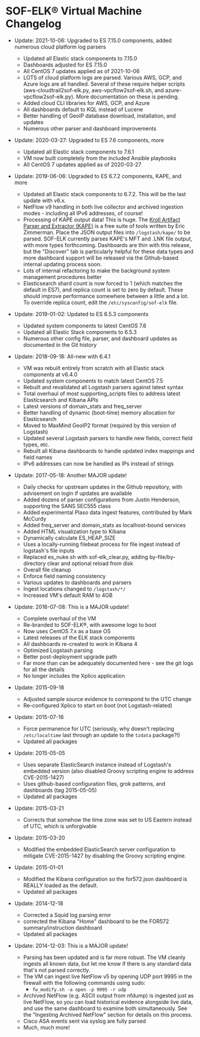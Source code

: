 SOF-ELK® Virtual Machine Changelog
=======

* Update: 2021-10-06: Upgraded to ES 7.15.0 components, added numerous cloud platform log parsers
    * Updated all Elastic stack components to 7.15.0
    * Dashboards adjusted for ES 7.15.0
    * All CentOS 7 updates applied as of 2021-10-06
    * LOTS of cloud platform logs are parsed.  Various AWS, GCP, and Azure logs are all handled.  Several of these require helper scripts (aws-cloudtrail2sof-elk.py, aws-vpcflow2sof-elk.sh, and azure-vpcflow2sof-elk.py).  More documentation on these is pending.
    * Added cloud CLI libraries for AWS, GCP, and Azure
    * All dashboards default to KQL instead of Lucene
    * Better handling of GeoIP database download, installation, and updates
    * Numerous other parser and dashboard improvements

* Update: 2020-03-27: Upgraded to ES 7.6 components, more
    * Updated all Elastic stack components to 7.6.1
    * VM now built completely from the included Ansible playbooks
    * All CentOS 7 updates applied as of 2020-03-27
* Update: 2019-06-06: Upgraded to ES 6.7.2 components, KAPE, and more
    * Updated all Elastic stack components to 6.7.2. This will be the last update with v6.x.
    * NetFlow v9 handling in both live collector and archived ingestion modes - including all IPv6 addresses, of course!
    * Processing of KAPE output data! This is huge. The [Kroll Artifact Parser and Extractor (KAPE)](https://learn.duffandphelps.com/kape) is a free suite of tools written by Eric Zimmerman. Place the JSON output files into `/logstash/kape/` to be parsed.  SOF-ELK currently parses KAPE's MFT and .LNK file output, with more types forthcoming. Dashboards are thin with this release, but the "Discover" tab is particularly helpful for these data types and more dashboard support will be released via the Github-based internal updating process soon.
    * Lots of internal refactoring to make the background system management procedures better
    * Elasticsearch shard count is now forced to 1 (which matches the default in ES7), and replica count is set to zero by default.  These should improve performance somewhere between a little and a lot.  To override replica count, edit the `/etc/sysconfig/sof-elk` file.
* Update: 2019-01-02: Updated to ES 6.5.3 components
    * Updated system components to latest CentOS 7.6
    * Updated all Elastic Stack components to 6.5.3
    * Numerous other config file, parser, and dashboard updates as documented in the Git history
* Update: 2018-09-18: All-new with 6.4.1
    * VM was rebuilt entirely from scratch with all Elastic stack components at v6.4.0
    * Updated system components to match latest CentOS 7.5
    * Rebuilt and revalidated all Logstash parsers against latest syntax
    * Total overhaul of most supporting_scripts files to address latest Elasticsearch and Kibana APIs
    * Latest versions of domain_stats and freq_server
    * Better handling of dynamic (boot-time) memory allocation for Elasticsearch
    * Moved to MaxMind GeoIP2 format (required by this version of Logstash)
    * Updated several Logstash parsers to handle new fields, correct field types, etc.
    * Rebuilt all Kibana dashboards to handle updated index mappings and field names
    * IPv6 addresses can now be handled as IPs instead of strings
* Update: 2017-05-18: Another MAJOR update!
    * Daily checks for upstream updates in the Github repository, with advisement on login if updates are available
    * Added dozens of parser configurations from Justin Henderson, supporting the SANS SEC555 class
    * Added experimental Plaso data ingest features, contributed by Mark McCurdy
    * Added freq_server and domain_stats as localhost-bound services
    * Added HTML visualization type to Kibana
    * Dynamically calculate ES_HEAP_SIZE
    * Uses a locally-running filebeat process for file ingest instead of logstash's file inputs
    * Replaced es_nuke.sh with sof-elk_clear.py, adding by-file/by-directory clear and optional reload from disk
    * Overall file cleanup
    * Enforce field naming consistency
    * Various updates to dashboards and parsers
    * Ingest locations changed to `/logstash/*/`
    * Increased VM's default RAM to 4GB
* Update: 2016-07-08: This is a MAJOR update!
    * Complete overhaul of the VM
    * Re-branded to SOF-ELK®, with awesome logo to boot
    * Now uses CentOS 7.x as a base OS
    * Latest releases of the ELK stack components
    * All dashboards re-created to work in Kibana 4
    * Optimized Logstash parsing
    * Better post-deployment upgrade path
    * Far more than can be adequately documented here - see the git logs for all the details
    * No longer includes the Xplico application
* Update: 2015-09-18
    * Adjusted sample source evidence to correspond to the UTC change
    * Re-configured Xplico to start on boot (not Logstash-related)
* Update: 2015-07-16
    * Force permanence for UTC (seriously, why doesn't replacing `/etc/localtime` last through an update to the `tzdata` package?!)
    * Updated all packages
* Update: 2015-05-05
    * Uses separate ElasticSearch instance instead of Logstash's embedded version (also disabled Groovy scripting engine to address CVE-2015-1427)
    * Uses github-based configuration files, grok patterns, and dashboards (tag 2015-05-05)
    * Updated all packages
* Update: 2015-03-21
    * Corrects that somehow the time zone was set to US Eastern instead of UTC, which is unforgivable
* Update: 2015-03-20
    * Modified the embedded ElasticSearch server configuration to mitigate CVE-2015-1427 by disabling the Groovy scripting engine.
* Update: 2015-01-01
    * Modified the Kibana configuration so the for572.json dashboard is REALLY loaded as the default.
    * Updated all packages
* Update: 2014-12-18
    * Corrected a Squid log parsing error
    * corrected the Kibana "Home" dashboard to be the FOR572 summary/instruction dashboard
    * Updated all packages
* Update: 2014-12-03: This is a MAJOR update!
    * Parsing has been updated and is far more robust.  The VM cleanly ingests all known data, but let me know if there is any standard data that's not parsed correctly.
    * The VM can ingest live NetFlow v5 by opening UDP port 9995 in the firewall with the following commands using sudo:
        * `fw_modify.sh -a open -p 9995 -r udp`
    * Archived NetFlow (e.g. ASCII output from nfdump) is ingested just as live NetFlow, so you can load historical evidence alongside live data, and use the same dashboard to examine both simultaneously.  See the "Ingesting Archived NetFlow" section for details on this process.
    * Cisco ASA events sent via syslog are fully parsed
    * Much, much more!
